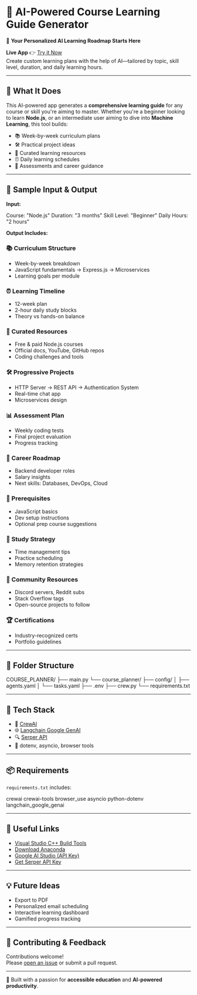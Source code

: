 # 🤖 AI-Powered Course Learning Guide Generator

🎯 **Your Personalized AI Learning Roadmap Starts Here**

**Live App** 👉 [Try it Now](https://vishaldonda-ai-powered-course-learning-gu-streamlit-main-xn0gbl.streamlit.app/)  
Create custom learning plans with the help of AI—tailored by topic, skill level, duration, and daily learning hours.

---

## 🧠 What It Does

This AI-powered app generates a **comprehensive learning guide** for any course or skill you're aiming to master. Whether you're a beginner looking to learn **Node.js**, or an intermediate user aiming to dive into **Machine Learning**, this tool builds:

- 📚 Week-by-week curriculum plans  
- 🛠️ Practical project ideas  
- 📖 Curated learning resources  
- ⏰ Daily learning schedules  
- 🧪 Assessments and career guidance  

---

## 🚀 Sample Input & Output

**Input:**

Course: "Node.js"
Duration: "3 months"
Skill Level: "Beginner"
Daily Hours: "2 hours"


**Output Includes:**

### 📚 Curriculum Structure  
- Week-by-week breakdown  
- JavaScript fundamentals → Express.js → Microservices  
- Learning goals per module  

### ⏰ Learning Timeline  
- 12-week plan  
- 2-hour daily study blocks  
- Theory vs hands-on balance  

### 📖 Curated Resources  
- Free & paid Node.js courses  
- Official docs, YouTube, GitHub repos  
- Coding challenges and tools  

### 🛠️ Progressive Projects  
- HTTP Server → REST API → Authentication System  
- Real-time chat app  
- Microservices design  

### 📊 Assessment Plan  
- Weekly coding tests  
- Final project evaluation  
- Progress tracking  

### 🎯 Career Roadmap  
- Backend developer roles  
- Salary insights  
- Next skills: Databases, DevOps, Cloud  

### 🧰 Prerequisites  
- JavaScript basics  
- Dev setup instructions  
- Optional prep course suggestions  

### 🧠 Study Strategy  
- Time management tips  
- Practice scheduling  
- Memory retention strategies  

### 👥 Community Resources  
- Discord servers, Reddit subs  
- Stack Overflow tags  
- Open-source projects to follow  

### 🏆 Certifications  
- Industry-recognized certs  
- Portfolio guidelines

---

## 🧾 Folder Structure

COURSE_PLANNER/
├── main.py
└── course_planner/
├── config/
│ ├── agents.yaml
│ └── tasks.yaml
├── .env
├── crew.py
└── requirements.txt


---

## 🔧 Tech Stack

- 🧠 [CrewAI](https://docs.crewai.com/)
- 🌐 [Langchain Google GenAI](https://python.langchain.com/)
- 🔍 [Serper API](https://serper.dev/)
- 📜 dotenv, asyncio, browser tools

---

## 📦 Requirements

`requirements.txt` includes:

crewai
crewai-tools
browser_use
asyncio
python-dotenv
langchain_google_genai


---

## 🔗 Useful Links

- [Visual Studio C++ Build Tools](https://visualstudio.microsoft.com/visual-cpp-build-tools/)  
- [Download Anaconda](https://www.anaconda.com/download/success)  
- [Google AI Studio (API Key)](https://aistudio.google.com/)  
- [Get Serper API Key](https://serper.dev/)

---

## 💡 Future Ideas

- Export to PDF  
- Personalized email scheduling  
- Interactive learning dashboard  
- Gamified progress tracking  

---

## 🙌 Contributing & Feedback

Contributions welcome!  
Please [open an issue](https://github.com/your-repo/issues) or submit a pull request.

---

🧪 Built with a passion for **accessible education** and **AI-powered productivity**.
